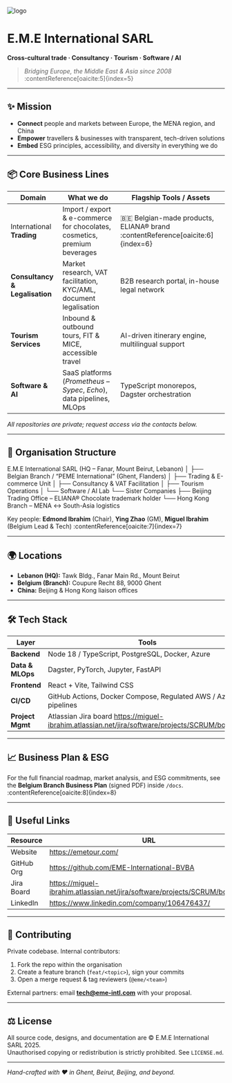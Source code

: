 <!-- README.md for the E.M.E International SARL GitHub Organization -->

![logo](https://github.com/user-attachments/assets/350a4af1-e97f-4d6b-9c86-23ddbf68808a)


# E.M.E International SARL

**Cross-cultural trade · Consultancy · Tourism · Software / AI**

> *Bridging Europe, the Middle East & Asia since 2008* :contentReference[oaicite:5]{index=5}

---

## ✨ Mission

- **Connect** people and markets between Europe, the MENA region, and China  
- **Empower** travellers & businesses with transparent, tech-driven solutions  
- **Embed** ESG principles, accessibility, and diversity in everything we do

---

## 📦 Core Business Lines

| Domain | What we do | Flagship Tools / Assets |
|--------|------------|-------------------------|
| International **Trading** | Import / export & e-commerce for chocolates, cosmetics, premium beverages | 🇧🇪 Belgian-made products, ELIANA® brand :contentReference[oaicite:6]{index=6} |
| **Consultancy & Legalisation** | Market research, VAT facilitation, KYC/AML, document legalisation | B2B research portal, in-house legal network |
| **Tourism Services** | Inbound & outbound tours, FIT & MICE, accessible travel | AI-driven itinerary engine, multilingual support |
| **Software & AI** | SaaS platforms (*Prometheus – Sypec*, *Echo*), data pipelines, MLOps | TypeScript monorepos, Dagster orchestration |

_All repositories are private; request access via the contacts below._

---

## 🏢 Organisation Structure
E.M.E International SARL (HQ – Fanar, Mount Beirut, Lebanon)
│
├── Belgian Branch / “PEME International” (Ghent, Flanders)
│ ├── Trading & E-commerce Unit
│ ├── Consultancy & VAT Facilitation
│ ├── Tourism Operations
│ └── Software / AI Lab
└── Sister Companies
├── Beijing Trading Office – ELIANA® Chocolate trademark holder
└── Hong Kong Branch – MENA ↔ South-Asia logistics


Key people: **Edmond Ibrahim** (Chair), **Ying Zhao** (GM), **Miguel Ibrahim** (Belgium Lead & Tech) :contentReference[oaicite:7]{index=7}

---

## 🌍 Locations

- **Lebanon (HQ):** Tawk Bldg., Fanar Main Rd., Mount Beirut  
- **Belgium (Branch):** Coupure Recht 88, 9000 Ghent  
- **China:** Beijing & Hong Kong liaison offices

---

## 🛠 Tech Stack

| Layer | Tools |
|-------|-------|
| **Backend** | Node 18 / TypeScript, PostgreSQL, Docker, Azure |
| **Data & MLOps** | Dagster, PyTorch, Jupyter, FastAPI |
| **Frontend** | React + Vite, Tailwind CSS |
| **CI/CD** | GitHub Actions, Docker Compose, Regulated AWS / Azure pipelines |
| **Project Mgmt** | Atlassian Jira board <https://miguel-ibrahim.atlassian.net/jira/software/projects/SCRUM/boards/1> |

---

## 📈 Business Plan & ESG

For the full financial roadmap, market analysis, and ESG commitments, see the **Belgium Branch Business Plan** (signed PDF) inside `/docs`. :contentReference[oaicite:8]{index=8}

---

## 🔗 Useful Links

| Resource | URL |
|----------|-----|
| Website | <https://emetour.com/> |
| GitHub Org | <https://github.com/EME-International-BVBA> |
| Jira Board | <https://miguel-ibrahim.atlassian.net/jira/software/projects/SCRUM/boards/1> |
| LinkedIn | <https://www.linkedin.com/company/106476437/> |

---

## 🤝 Contributing

Private codebase. Internal contributors:

1. Fork the repo within the organisation  
2. Create a feature branch (`feat/<topic>`), sign your commits  
3. Open a merge request & tag reviewers (`@eme/<team>`)  

External partners: email **tech@eme-intl.com** with your proposal.

---

## ⚖️ License

All source code, designs, and documentation are © E.M.E International SARL 2025.  
Unauthorised copying or redistribution is strictly prohibited. See `LICENSE.md`.

---

*Hand-crafted with ❤️ in Ghent, Beirut, Beijing, and beyond.*

